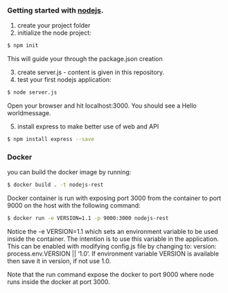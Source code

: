 ### Getting started with [nodejs](https://codeburst.io/the-only-nodejs-introduction-youll-ever-need-d969a47ef219).

1. create your project folder
2. initialize the node project:

```bash
$ npm init
```
This will guide your through the package.json creation

3. create server.js - content is given in this repository.
4. test your first nodejs application:

```bash
$ node server.js
```
Open your browser and hit localhost:3000. You should see a Hello worldmessage.


5. install express to make better use of web and API

```bash
$ npm install express --save
```


### Docker

you can build the docker image by running:

```bash
$ docker build . -t nodejs-rest
```

Docker container is run with exposing port 3000 from the container to port 9000 on the host with the following command:

```bash
$ docker run -e VERSION=1.1 -p 9000:3000 nodejs-rest
```

Notice the -e VERSION=1.1 which sets an environment variable to be used inside the container. The intention is to use this variable in the application. This can be enabled with modifying config.js file by changing to: version: process.env.VERSION || ‘1.0’. If environment variable VERSION is available then save it in version, if not use 1.0.

Note that the run command expose the docker to port 9000 where node runs inside the docker at port 3000.
